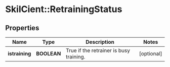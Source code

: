 # SkilCient::RetrainingStatus

## Properties
Name | Type | Description | Notes
------------ | ------------- | ------------- | -------------
**istraining** | **BOOLEAN** | True if the retrainer is busy training. | [optional] 


